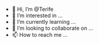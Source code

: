 - 👋 Hi, I’m @Terife
- 👀 I’m interested in ...
- 🌱 I’m currently learning ...
- 💞️ I’m looking to collaborate on ...
- 📫 How to reach me ...

<!---
Terife/Terife is a ✨ special ✨ repository because its `README.md` (this file) appears on your GitHub profile.
You can click the Preview link to take a look at your changes.
--->
